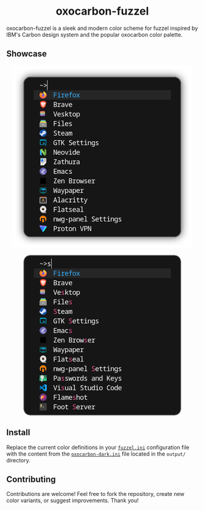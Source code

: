 <div align="center">
  
# oxocarbon-fuzzel

</div>

oxocarbon-fuzzel is a sleek and modern color scheme for fuzzel inspired by IBM's Carbon design system and the popular oxocarbon color palette.

## Showcase
<p align="center">
  <img src="assets/fuzzel.png" alt="fuzzel"/>
</p>
<p align="center">
  <img src="assets/fuzzel_select.png" alt="fuzzel"/>
</p>

## Install 
Replace the current color definitions in your [`fuzzel.ini`](https://codeberg.org/dnkl/fuzzel/raw/branch/master/doc/fuzzel.ini.5.scd) configuration file 
with the content from the [`oxocarbon-dark.ini`](https://github.com/kuripa/oxocarbon-fuzzel/blob/master/templates/oxocarbon-dark.mustache) file located in the `output/` directory.

## Contributing
Contributions are welcome! Feel free to fork the repository, create new color variants, or suggest improvements. Thank you!
